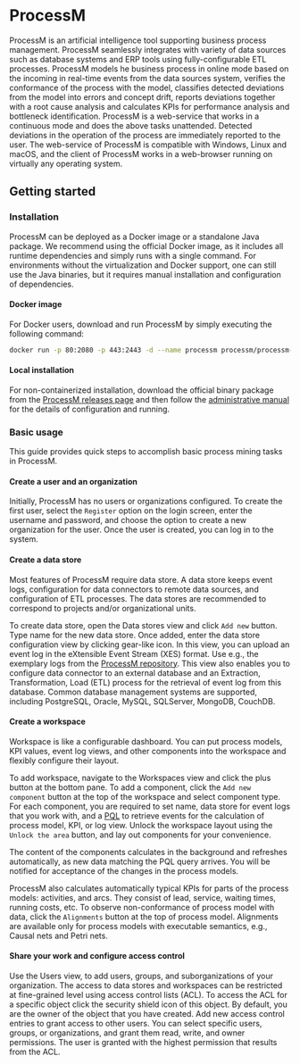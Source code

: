 # ProcessM

ProcessM is an artificial intelligence tool supporting business process management. ProcessM seamlessly integrates with
variety of data sources such as database systems and ERP tools using fully-configurable ETL processes. ProcessM models
he business process in online mode based on the incoming in real-time events from the data sources system, verifies the
conformance of the process with the model, classifies detected deviations from the model into errors and concept drift,
reports deviations together with a root cause analysis and calculates KPIs for performance analysis and bottleneck
identification. ProcessM is a web-service that works in a continuous mode and does the above tasks unattended.
Detected deviations in the operation of the process are immediately reported to the user. The web-service of ProcessM
is compatible with Windows, Linux and macOS, and the client of ProcessM works in a web-browser running on virtually
any operating system.

## Getting started

### Installation

ProcessM can be deployed as a Docker image or a standalone Java package. We recommend using the official Docker image,
as it includes all runtime dependencies and simply runs with a single command. For environments without the
virtualization and Docker support, one can still use the Java binaries, but it requires manual installation and
configuration of dependencies.

#### Docker image

For Docker users, download and run ProcessM by simply executing the following command:

```bash
docker run -p 80:2080 -p 443:2443 -d --name processm processm/processm-server-full:latest
```

#### Local installation

For non-containerized installation, download the official binary package from the
[ProcessM releases page](https://github.com/ProcessMPUT/processm/releases) and then follow the
[administrative manual](docs/administrative_manual.md) for the details of configuration and running.

### Basic usage

This guide provides quick steps to accomplish basic process mining tasks in ProcessM.

#### Create a user and an organization

Initially, ProcessM has no users or organizations configured. To create the first user, select the `Register` option on
the login screen, enter the username and password, and choose the option to create a new organization for the user.
Once the user is created, you can log in to the system.

#### Create a data store

Most features of ProcessM require data store.
A data store keeps event logs, configuration for data connectors to remote data sources, and configuration of ETL
processes. The data stores are recommended to correspond to projects and/or organizational units.

To create data store, open the Data stores view and click `Add new` button. Type name for the new data store. Once
added,
enter the data store configuration view by clicking gear-like icon. In this view, you can upload an event log in the
eXtensible Event Stream (XES) format. Use e.g., the exemplary logs from the
[ProcessM repository](https://github.com/ProcessMPUT/processm/tree/master/xes-logs).
This view also enables you to configure data connector to an external database and an Extraction, Transformation, Load
(ETL) process for the retrieval of event log from this database.
Common database management systems are supported, including PostgreSQL, Oracle, MySQL, SQLServer, MongoDB, CouchDB.

#### Create a workspace

Workspace is like a configurable dashboard. You can put process models, KPI values, event log views, and other
components into the workspace and flexibly configure their layout.

To add workspace, navigate to the Workspaces view and click the plus button at the bottom pane. To add a component,
click the `Add new component` button at the top of the workspace and select component type. For each component, you are
required to set name, data store for event logs that you work with, and a [PQL](docs/pql.md) to retrieve events for the
calculation of process model, KPI, or log view. Unlock the workspace layout using the `Unlock the area` button, and lay
out components for your convenience.

The content of the components calculates in the background and refreshes automatically, as new data matching the PQL
query arrives. You will be notified for acceptance of the changes in the process models.

ProcessM also calculates automatically typical KPIs for parts of the process models: activities, and arcs. They consist
of lead, service, waiting times, running costs, etc. To observe non-conformance of process model with data, click the
`Alignments` button at the top of process model. Alignments are available only for process models with executable
semantics, e.g., Causal nets and Petri nets.

#### Share your work and configure access control

Use the Users view, to add users, groups, and suborganizations of your organization.
The access to data stores and workspaces can be restricted at fine-grained level using access control lists (ACL). To
access the ACL for a specific object click the security shield icon of this object. By default, you are the owner of
the object that you have created. Add new access control entries to grant access to other users. You can select specific
users, groups, or organizations, and grant them read, write, and owner permissions. The user is granted with the
highest permission that results from the ACL.

